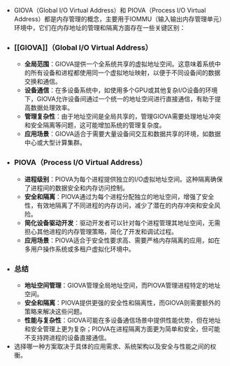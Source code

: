 - GIOVA（Global I/O Virtual Address）和 PIOVA（Process I/O Virtual Address）都是内存管理的概念，主要用于IOMMU（输入输出内存管理单元）环境中，它们在内存地址的管理和隔离方面存在一些关键区别：
- ### [[GIOVA]]（Global I/O Virtual Address）
	- **全局范围**：GIOVA提供一个全系统共享的虚拟地址空间。这意味着系统中的所有设备和进程都使用同一个虚拟地址映射，以便于不同设备间的数据交换和通信。
	- **设备通信**：在多设备系统中，如使用多个GPU或其他复杂I/O设备的环境下，GIOVA允许设备间通过一个统一的地址空间进行直接通信，有助于提高数据处理效率。
	- **管理复杂性**：由于地址空间是全局共享的，管理GIOVA需要处理地址冲突和安全隔离等问题，这可能增加系统的管理复杂度。
	- **应用场景**：GIOVA适合于需要大量设备间交互和数据共享的环境，如数据中心或大型计算集群。
- ### PIOVA（Process I/O Virtual Address）
	- **进程级别**：PIOVA为每个进程提供独立的I/O虚拟地址空间。这种隔离确保了进程间的数据安全和内存访问控制。
	- **安全和隔离**：PIOVA通过为每个进程分配独立的地址空间，增强了安全性，有效地隔离了不同进程的内存访问，减少了潜在的内存冲突和安全风险。
	- **简化设备驱动开发**：驱动开发者可以针对每个进程管理其地址空间，无需担心其他进程的内存管理策略，简化了开发和调试过程。
	- **应用场景**：PIOVA适合于安全性要求高、需要严格内存隔离的应用，如在多用户操作系统或多租户虚拟化环境中。
- ### 总结
	- **地址空间管理**：GIOVA管理全局地址空间，而PIOVA管理进程特定的地址空间。
	- **安全和隔离**：PIOVA提供更强的安全性和隔离性，而GIOVA则需要额外的策略来解决这些问题。
	- **性能与复杂性**：GIOVA可能在多设备通信场景中提供性能优势，但在地址和安全管理上更为复杂；PIOVA在进程隔离方面更为简单和安全，但可能不支持跨进程的设备直接通信。
- 选择哪一种方案取决于具体的应用需求、系统架构以及安全与性能之间的权衡。